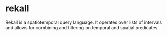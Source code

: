 # rekall
Rekall is a spatiotemporal query language.
It operates over lists of intervals and allows for combining and filtering on
temporal and spatial predicates.
